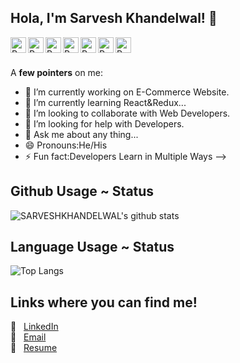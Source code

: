 ## Hola, I'm Sarvesh Khandelwal!  👋

<a href="https://twitter.com/sarveshkhande17">
  <img align="left" alt="Pawan's Twitter" width="25px" src="https://cdn.jsdelivr.net/npm/simple-icons@v3/icons/twitter.svg" />
</a>
<a href="https://www.linkedin.com/in/sarvesh-khandelwal-206b171a7/">
  <img align="left" alt="Pawan's Linkdein" width="25px" src="https://cdn.jsdelivr.net/npm/simple-icons@v3/icons/linkedin.svg" />
</a>
<a href="https://github.com/SARVESHKHANDELWAL">
  <img align="left" alt="Pawan's Github" width="25px" src="https://cdn.jsdelivr.net/npm/simple-icons@v3/icons/github.svg" />
</a>
<a href="https://t.me/imthepk">
  <img align="left" alt="Pawan's Telegram" width="25px" src="https://cdn.jsdelivr.net/npm/simple-icons@v3/icons/telegram.svg" />
</a>
<a href="https://instagram.com/SARVESHKHANDELWAL_21">
  <img align="left" alt="Pawan's Instagram" width="25px" src="https://cdn.jsdelivr.net/npm/simple-icons@v3/icons/instagram.svg" />
</a>
<a href="https://www.facebook.com/sarvesh.khandelwal.904">
  <img align="left" alt="Pawan's Facebook" width="25px" src="https://cdn.jsdelivr.net/npm/simple-icons@v3/icons/facebook.svg" />
</a>
<a href="https://www.youtube.com/channel/UCUsm4CzN7eCAnuG-alfY7vw">
  <img align="left" alt="Pawan's Youtube" width="25px" src="https://cdn.jsdelivr.net/npm/simple-icons@v3/icons/youtube.svg" />
</a>
<br/>
<br/>

A <b>few pointers</b> on me:

- 🔭 I’m currently working on E-Commerce Website.
- 🌱 I’m currently learning React&Redux...
- 👯 I’m looking to collaborate with Web Developers.
- 🤔 I’m looking for help with Developers.
- 💬 Ask me about any thing...
- 😄 Pronouns:He/His
- ⚡ Fun fact:Developers Learn in Multiple Ways
-->
## Github Usage ~ Status 
![SARVESHKHANDELWAL's github stats](https://github-readme-stats.aemiej.vercel.app/api?username=SARVESHKHANDELWAL&show_icons=true&hide_border=true&theme=radical&private=true) 

## Language Usage ~ Status
![Top Langs](https://github-readme-stats.aemiej.vercel.app/api/top-langs/?username=SARVESHKHANDELWAL&layout=compact&theme=dark&show_icons=true&hide_border=true&private=true)

## Links where you can find me! 
:pushpin: &nbsp; [LinkedIn](https://www.linkedin.com/in/sarvesh-khandelwal-206b171a7/)  
:pushpin: &nbsp; [Email](mailto:sarveshk21122001@gmail.com)  
:pushpin: &nbsp; <a href="https://github.com/SARVESHKHANDELWAL/SARVESHKHANDELWAL/blob/master/resume.pdf">Resume</a>

